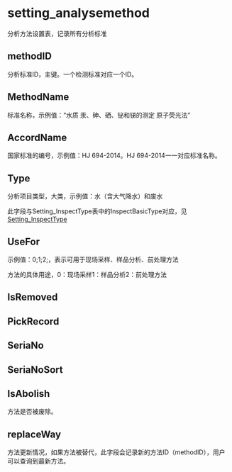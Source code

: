 # setting_analysemethod

分析方法设置表，记录所有分析标准

## methodID

分析标准ID，主键。一个检测标准对应一个ID。

## MethodName

标准名称，示例值：“水质 汞、砷、硒、铋和锑的测定 原子荧光法”

## AccordName

国家标准的编号，示例值：HJ 694-2014。HJ 694-2014一一对应标准名称。

## Type

分析项目类型，大类，示例值：水（含大气降水）和废水

此字段与Setting_InspectType表中的InspectBasicType对应，见[Setting_InspectType](Setting_InspectType检测项目类别分类.md/#InspectBasicType)

## UseFor

示例值：0;1;2;，表示可用于现场采样、样品分析、前处理方法

方法的具体用途，0：现场采样1：样品分析2：前处理方法

## IsRemoved

## PickRecord

## SeriaNo

## SeriaNoSort

## IsAbolish

方法是否被废除。

## replaceWay

方法更新情况，如果方法被替代，此字段会记录新的方法ID（methodID），用户可以查询到最新方法。






















